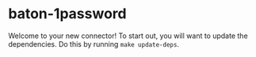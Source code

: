 # baton-1password
Welcome to your new connector! To start out, you will want to update the dependencies.
Do this by running `make update-deps`.